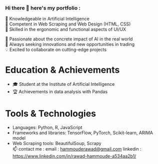 ### Hi there 👋 here's my portfolio :

🧠 Knowledgeable in Artificial Intelligence  
🌟 Competent in Web Scraping and Web Design (HTML, CSS)  
🔧 Skilled in the ergonomic and functional aspects of UI/UX  

🚀 Passionate about the concrete impact of AI in the real world  
💼 Always seeking innovations and new opportunities in trading  
💡 Excited to collaborate on cutting-edge projects  

# Education & Achievements

- 🎓 Student at the Institute of Artificial Intelligence  
- 🏆 Achievements in data analysis with Pandas  

# Tools & Technologies

- Languages: Python, R, JavaScript  
- Frameworks and libraries: TensorFlow, PyTorch, Scikit-learn, ARIMA model  
- Web Scraping tools: BeautifulSoup, Scrapy  
📫 contact me :
email : hammouderawad@gmail.com 
linkedin : https://www.linkedin.com/in/rawad-hammoude-a534aa2b1/
